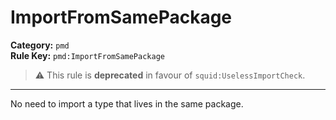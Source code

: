 # ImportFromSamePackage
**Category:** `pmd`<br/>
**Rule Key:** `pmd:ImportFromSamePackage`<br/>
> :warning: This rule is **deprecated** in favour of `squid:UselessImportCheck`.

-----

No need to import a type that lives in the same package.
